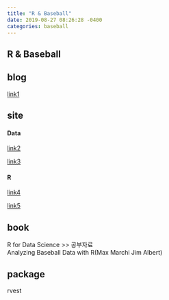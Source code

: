 ```yaml
---
title: "R & Baseball"
date: 2019-08-27 08:26:28 -0400
categories: baseball
---
```


R & Baseball
---

## blog
[link1]

## site
#### Data
[link2]

[link3]
#### R
[link4]  

[link5]
## book
R for Data Science >> 공부자료  
Analyzing  Baseball Data  with R(Max Marchi Jim Albert)

## package
rvest

[link1]: https://cinema4dr12.tistory.com/1061?category=675738
[link2]: https://www.retrosheet.org/gamelogs/index.html
[link3]: https://tht.fangraphs.com/tht-live/importing-data-into-r/
[link4]: https://r4ds.had.co.nz/
[link5]: https://github.com/hadley/r4ds
